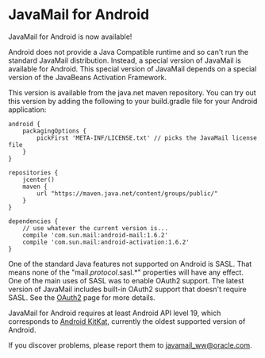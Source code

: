JavaMail for Android
====================

JavaMail for Android is now available!

Android does not provide a Java Compatible runtime and so can't run the
standard JavaMail distribution.  Instead, a special version of JavaMail is
available for Android.  This special version of JavaMail depends
on a special version of the JavaBeans Activation Framework.

This version is available from the java.net maven repository.
You can try out this version by adding the following to your
build.gradle file for your Android application:

    android {
        packagingOptions {
            pickFirst 'META-INF/LICENSE.txt' // picks the JavaMail license file
        }
    }
    
    repositories { 
        jcenter()
        maven {
            url "https://maven.java.net/content/groups/public/"
        }
    }
    
    dependencies {
        // use whatever the current version is...
        compile 'com.sun.mail:android-mail:1.6.2'
        compile 'com.sun.mail:android-activation:1.6.2'
    }


One of the standard Java features not supported on Android is SASL.  That means
none of the "mail._protocol_.sasl.*" properties will have any effect.  One of
the main uses of SASL was to enable OAuth2 support.  The latest version
of JavaMail includes built-in OAuth2 support that doesn't require SASL.
See the [OAuth2](OAuth2) page for more details.

JavaMail for Android requires at least Android API level 19,
which corresponds to
[Android KitKat](https://en.wikipedia.org/wiki/Android_version_history#Android_4.4_KitKat_.28API_19.29),
currently the oldest supported version of Android.

If you discover problems, please report them to
[javamail_ww@oracle.com](mailto:javamail_ww@oracle.com).

